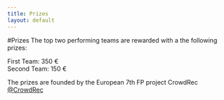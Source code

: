 ```yaml
---
title: Prizes
layout: default
---
```

#Prizes
The top two performing teams are rewarded with a the following prizes:

First Team: 350 €
<br/>
Second Team: 150 €

The prizes are founded by the European 7th FP project CrowdRec <a href="https://twitter.com/CrowdRec">@CrowdRec</a> 
